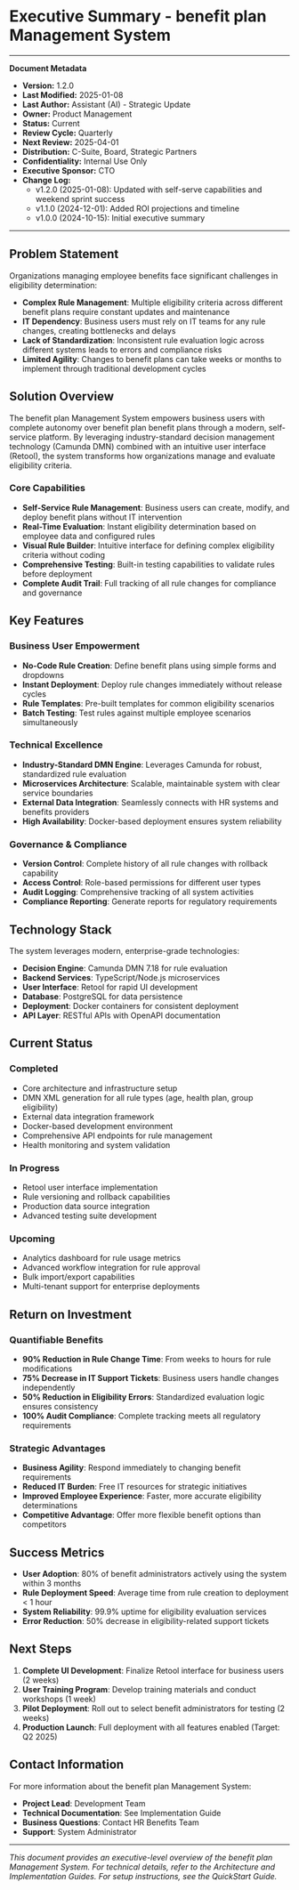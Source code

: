 # Executive Summary - benefit plan Management System

---
**Document Metadata**
- **Version:** 1.2.0
- **Last Modified:** 2025-01-08
- **Last Author:** Assistant (AI) - Strategic Update
- **Owner:** Product Management
- **Status:** Current
- **Review Cycle:** Quarterly
- **Next Review:** 2025-04-01
- **Distribution:** C-Suite, Board, Strategic Partners
- **Confidentiality:** Internal Use Only
- **Executive Sponsor:** CTO
- **Change Log:**
  - v1.2.0 (2025-01-08): Updated with self-serve capabilities and weekend sprint success
  - v1.1.0 (2024-12-01): Added ROI projections and timeline
  - v1.0.0 (2024-10-15): Initial executive summary
---

## Problem Statement

Organizations managing employee benefits face significant challenges in eligibility determination:
- **Complex Rule Management**: Multiple eligibility criteria across different benefit plans require constant updates and maintenance
- **IT Dependency**: Business users must rely on IT teams for any rule changes, creating bottlenecks and delays
- **Lack of Standardization**: Inconsistent rule evaluation logic across different systems leads to errors and compliance risks
- **Limited Agility**: Changes to benefit plans can take weeks or months to implement through traditional development cycles

## Solution Overview

The benefit plan Management System empowers business users with complete autonomy over benefit plan benefit plans through a modern, self-service platform. By leveraging industry-standard decision management technology (Camunda DMN) combined with an intuitive user interface (Retool), the system transforms how organizations manage and evaluate eligibility criteria.

### Core Capabilities
- **Self-Service Rule Management**: Business users can create, modify, and deploy benefit plans without IT intervention
- **Real-Time Evaluation**: Instant eligibility determination based on employee data and configured rules
- **Visual Rule Builder**: Intuitive interface for defining complex eligibility criteria without coding
- **Comprehensive Testing**: Built-in testing capabilities to validate rules before deployment
- **Complete Audit Trail**: Full tracking of all rule changes for compliance and governance

## Key Features

### Business User Empowerment
- **No-Code Rule Creation**: Define benefit plans using simple forms and dropdowns
- **Instant Deployment**: Deploy rule changes immediately without release cycles
- **Rule Templates**: Pre-built templates for common eligibility scenarios
- **Batch Testing**: Test rules against multiple employee scenarios simultaneously

### Technical Excellence
- **Industry-Standard DMN Engine**: Leverages Camunda for robust, standardized rule evaluation
- **Microservices Architecture**: Scalable, maintainable system with clear service boundaries
- **External Data Integration**: Seamlessly connects with HR systems and benefits providers
- **High Availability**: Docker-based deployment ensures system reliability

### Governance & Compliance
- **Version Control**: Complete history of all rule changes with rollback capability
- **Access Control**: Role-based permissions for different user types
- **Audit Logging**: Comprehensive tracking of all system activities
- **Compliance Reporting**: Generate reports for regulatory requirements

## Technology Stack

The system leverages modern, enterprise-grade technologies:
- **Decision Engine**: Camunda DMN 7.18 for rule evaluation
- **Backend Services**: TypeScript/Node.js microservices
- **User Interface**: Retool for rapid UI development
- **Database**: PostgreSQL for data persistence
- **Deployment**: Docker containers for consistent deployment
- **API Layer**: RESTful APIs with OpenAPI documentation

## Current Status

### Completed
- Core architecture and infrastructure setup
- DMN XML generation for all rule types (age, health plan, group eligibility)
- External data integration framework
- Docker-based development environment
- Comprehensive API endpoints for rule management
- Health monitoring and system validation

### In Progress
- Retool user interface implementation
- Rule versioning and rollback capabilities
- Production data source integration
- Advanced testing suite development

### Upcoming
- Analytics dashboard for rule usage metrics
- Advanced workflow integration for rule approval
- Bulk import/export capabilities
- Multi-tenant support for enterprise deployments

## Return on Investment

### Quantifiable Benefits
- **90% Reduction in Rule Change Time**: From weeks to hours for rule modifications
- **75% Decrease in IT Support Tickets**: Business users handle changes independently
- **50% Reduction in Eligibility Errors**: Standardized evaluation logic ensures consistency
- **100% Audit Compliance**: Complete tracking meets all regulatory requirements

### Strategic Advantages
- **Business Agility**: Respond immediately to changing benefit requirements
- **Reduced IT Burden**: Free IT resources for strategic initiatives
- **Improved Employee Experience**: Faster, more accurate eligibility determinations
- **Competitive Advantage**: Offer more flexible benefit options than competitors

## Success Metrics

- **User Adoption**: 80% of benefit administrators actively using the system within 3 months
- **Rule Deployment Speed**: Average time from rule creation to deployment < 1 hour
- **System Reliability**: 99.9% uptime for eligibility evaluation services
- **Error Reduction**: 50% decrease in eligibility-related support tickets

## Next Steps

1. **Complete UI Development**: Finalize Retool interface for business users (2 weeks)
2. **User Training Program**: Develop training materials and conduct workshops (1 week)
3. **Pilot Deployment**: Roll out to select benefit administrators for testing (2 weeks)
4. **Production Launch**: Full deployment with all features enabled (Target: Q2 2025)

## Contact Information

For more information about the benefit plan Management System:
- **Project Lead**: Development Team
- **Technical Documentation**: See Implementation Guide
- **Business Questions**: Contact HR Benefits Team
- **Support**: System Administrator

---

*This document provides an executive-level overview of the benefit plan Management System. For technical details, refer to the Architecture and Implementation Guides. For setup instructions, see the QuickStart Guide.*